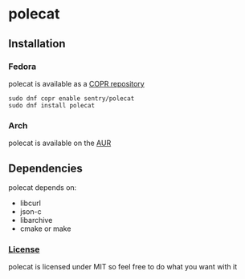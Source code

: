 # polecat

## Installation

### Fedora
polecat is available as a [COPR repository](https://copr.fedorainfracloud.org/coprs/sentry/polecat/)    
```
sudo dnf copr enable sentry/polecat
sudo dnf install polecat
```

### Arch
polecat is available on the [AUR](https://aur.archlinux.org/packages/polecat/)

## Dependencies

polecat depends on:

- libcurl
- json-c
- libarchive
- cmake or make

### [License](LICENSE)

polecat is licensed under MIT so feel free to do what you want with it
